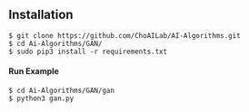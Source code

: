 ## Installation
    $ git clone https://github.com/ChoAILab/AI-Algorithms.git
    $ cd Ai-Algorithms/GAN/
    $ sudo pip3 install -r requirements.txt


#### Run Example
```
$ cd Ai-Algorithms/GAN/gan
$ python3 gan.py
```
